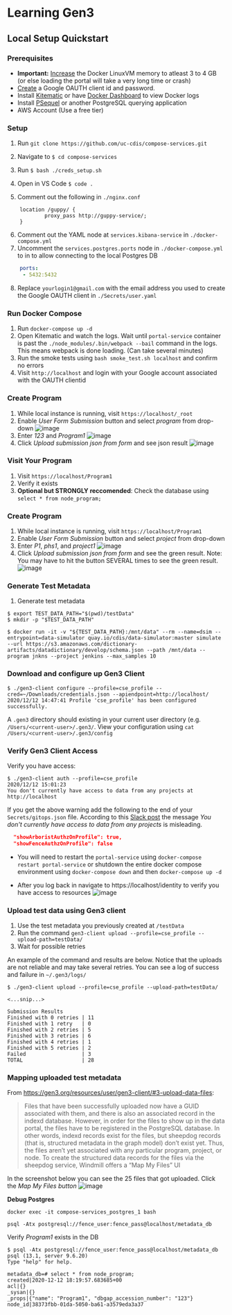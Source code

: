 # Learning Gen3


## Local Setup Quickstart

### Prerequisites
* **Important:** [Increase](https://docs.docker.com/docker-for-mac/#resources) the Docker LinuxVM memory to atleast 3 to 4 GB (or else loading the portal will take a very long time or crash)
* [Create](https://github.com/uc-cdis/compose-services#setting-up-google-oauth-client-id-for-fence) a Google OAUTH client id and password.
* Install [Kitematic](https://kitematic.com) or have [Docker Dashboard](https://docs.docker.com/desktop/dashboard/) to view Docker logs
* Install [PSequel](http://www.psequel.com) or another PostgreSQL querying application
* AWS Account (Use a free tier)

### Setup
1. Run `git clone https://github.com/uc-cdis/compose-services.git`
2. Navigate to `$ cd compose-services`
3. Run `$ bash ./creds_setup.sh`
4. Open in VS Code `$ code .`

5. Comment out the following in `./nginx.conf`
```
    location /guppy/ {
            proxy_pass http://guppy-service/;
    }
```
6. Comment out the YAML node at `services.kibana-service` in `./docker-compose.yml`
7. Uncomment the `services.postgres.ports` node in `./docker-compose.yml` to in to allow connecting to the local Postgres DB
```yaml
    ports:
     - 5432:5432
```
8. Replace `yourlogin1@gmail.com` with the email address you used to create the Google OAUTH client in `./Secrets/user.yaml`

### Run Docker Compose
1. Run `docker-compose up -d`
2. Open Kitematic and watch the logs. Wait until `portal-service` container is past the `./node_modules/.bin/webpack --bail` command in the logs. This means webpack is done loading. (Can take several minutes)
3. Run the smoke tests using `bash smoke_test.sh localhost` and confirm no errors
4. Visit `http://localhost` and login with your Google account associated with the OAUTH clientid

### Create Program
1. While local instance is running, visit `https://localhost/_root`
2. Enable _User Form Submission_ button and select _program_ from drop-down ![image](images/user_form.png)
3. Enter _123_ and _Program1_ ![image](images/user_form_1.png)
4. Click _Upload submission json from form_ and see json result ![image](images/user_form_2.png)

### Visit Your Program
1. Visit `https://localhost/Program1`
2. Verify it exists
3. **Optional but STRONGLY reccomended**: Check the database using `select * from node_program;`

### Create Program
1. While local instance is running, visit `https://localhost/Program1`
2. Enable _User Form Submission_ button and select _project_ from drop-down 
3. Enter _P1_, _phs1_, and _project1_ ![image](images/program.png)
4. Click _Upload submission json from form_ and see the green result. Note: You may have to hit the button SEVERAL times to see the green result. ![image](images/program_1.png) 

### Generate Test Metadata
1. Generate test metadata
```console
$ export TEST_DATA_PATH="$(pwd)/testData"
$ mkdir -p "$TEST_DATA_PATH"

$ docker run -it -v "${TEST_DATA_PATH}:/mnt/data" --rm --name=dsim --entrypoint=data-simulator quay.io/cdis/data-simulator:master simulate --url https://s3.amazonaws.com/dictionary-artifacts/datadictionary/develop/schema.json --path /mnt/data --program jnkns --project jenkins --max_samples 10
```

### Download and configure up Gen3 Client
```console
$ ./gen3-client configure --profile=cse_profile --cred=~/Downloads/credentials.json --apiendpoint=http://localhost/
2020/12/12 14:47:41 Profile 'cse_profile' has been configured successfully.
```

A `.gen3` directory should existing in your current user directory (e.g. `/Users/<current-user>/.gen3/`. 
View your configuration using `cat /Users/<current-user>/.gen3/config `

### Verify Gen3 Client Access
Verify you have access:
```console
$ ./gen3-client auth --profile=cse_profile
2020/12/12 15:01:23 
You don't currently have access to data from any projects at http://localhost
```

If you get the above warning add the following to the end of your `Secrets/gitops.json` file. According to this [Slack post](https://cdis.slack.com/archives/CDDPLU1NU/p1607962367255400?thread_ts=1607822151.254000&cid=CDDPLU1NU) the message _You don't currently have access to data from any projects_ is misleading. 

```json
  "showArboristAuthzOnProfile": true, 
  "showFenceAuthzOnProfile": false
```

* You will need to restart the `portal-service` using `docker-compose restart portal-service` or shutdown the entire docker compose environment using `docker-compose down` and then `docker-compose up -d`

* After you log back in navigate to https://localhost/identity to verify you have access to resources
![image](images/profile.png)

### Upload test data using Gen3 client

1. Use the test metadata you previously created at `/testData`
2. Run the command `gen3-client upload --profile=cse_profile --upload-path=testData/`
3. Wait for possible retries 

An example of the command and results are below. Notice that the uploads are not reliable and may take several retries. You can see a log of success and failure in `~/.gen3/logs/`

```console
$ ./gen3-client upload --profile=cse_profile --upload-path=testData/

<...snip...>

Submission Results
Finished with 0 retries | 11
Finished with 1 retry   | 0
Finished with 2 retries | 5
Finished with 3 retries | 6
Finished with 4 retries | 1
Finished with 5 retries | 2
Failed                  | 3
TOTAL                   | 28
```

### Mapping uploaded test metadata

From https://gen3.org/resources/user/gen3-client/#3-upload-data-files:
> Files that have been successfully uploaded now have a GUID associated with them, and there is also an associated record in the indexd database. However, in order for the files to show up in the data portal, the files have to be registered in the PostgreSQL database. In other words, indexd records exist for the files, but sheepdog records (that is, structured metadata in the graph model) don’t exist yet. Thus, the files aren’t yet associated with any particular program, project, or node. To create the structured data records for the files via the sheepdog service, Windmill offers a “Map My Files” UI

In the screenshot below you can see the 25 files that got uploaded. Click the _Map My Files button_
![image](images/submission.png)

**Debug Postgres**

`docker exec -it compose-services_postgres_1 bash` 

`psql -Atx postgresql://fence_user:fence_pass@localhost/metadata_db`

Verify _Program1_ exists in the DB
```console
$ psql -Atx postgresql://fence_user:fence_pass@localhost/metadata_db
psql (13.1, server 9.6.20)
Type "help" for help.

metadata_db=# select * from node_program;
created|2020-12-12 18:19:57.683685+00
acl|{}
_sysan|{}
_props|{"name": "Program1", "dbgap_accession_number": "123"}
node_id|38373fbb-01da-5050-ba61-a3579eda3a37
```




